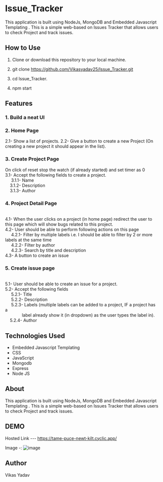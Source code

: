 # Issue_Tracker
This application is built using NodeJs, MongoDB and Embedded Javascript Templating . This is a simple web-based on Issues Tracker that allows users to check Project and track issues.
## How to Use

1. Clone or download this repository to your local machine.

2. git clone https://github.com/Vikasyadav25/Issue_Tracker.git

3. cd Issue_Tracker.

4. npm start
   
## Features

### 1. Build a neat UI

### 2. Home Page

2.1- Show a list of projects.
2.2- Give a button to create a new Project (On creating a new project it should appear in the list).

### 3. Create Project Page
On click of reset stop the watch (if already started) and set timer as 0
<br>3.1- Accept the following fields to create a project.
    <br>&nbsp;&nbsp;&nbsp;&nbsp; 3.1.1- Name
    <br>&nbsp;&nbsp;&nbsp;&nbsp;3.1.2- Description
    <br>&nbsp;&nbsp;&nbsp;&nbsp;3.1.3- Author

### 4. Project Detail Page

<br>4.1- When the user clicks on a project (in home page) redirect the user to this page which will show bugs related to this project.
<br>4.2- User should be able to perform following actions on this page
    <br>&nbsp;&nbsp;&nbsp;&nbsp; 4.2.1- Filter by multiple labels i.e. I should be able to filter by 2 or more labels at the same time
    <br>&nbsp;&nbsp;&nbsp;&nbsp; 4.2.2- Filter by author
    <br>&nbsp;&nbsp;&nbsp;&nbsp; 4.2.3- Search by title and description
<br>4.3- A button to create an issue
### 5. Create issue page

<br>5.1- User should be able to create an issue for a project.
<br>5.2- Accept the following fields
    <br>&nbsp;&nbsp;&nbsp;&nbsp; 5.2.1- Title
    <br>&nbsp;&nbsp;&nbsp;&nbsp; 5.2.2- Description
    <br>&nbsp;&nbsp;&nbsp;&nbsp; 5.2.3- Labels (multiple labels can be added to a project, IF a project has a 
    <br>&nbsp;&nbsp;&nbsp;&nbsp;&nbsp;&nbsp;&nbsp;&nbsp;&nbsp;&nbsp;&nbsp;&nbsp;&nbsp;&nbsp;label already show it (in dropdown) as the user types the label in).
    <br>&nbsp;&nbsp;&nbsp;&nbsp;5.2.4- Author




## Technologies Used

- Embedded Javascript Templating
- CSS
- JavaScript
- Mongodb
- Express
- Node JS

## About

This application is built using NodeJs, MongoDB and Embedded Javascript Templating . This is a simple web-based on Issues Tracker that allows users to check Project and track issues.

## DEMO
Hosted Link --- https://tame-puce-newt-kilt.cyclic.app/


Image -: 
![image](https://github.com/Vikasyadav25/Issue_Tracker/assets/91658308/57862d9a-519e-4d93-b0a1-69935e972207)


## Author
Vikas Yadav
